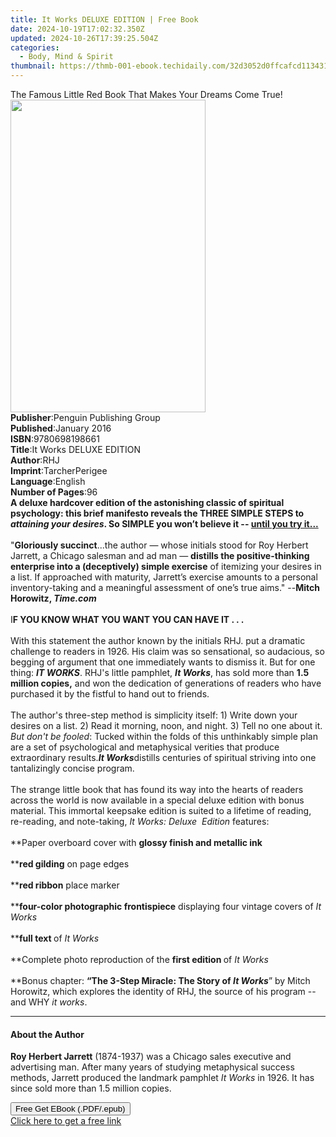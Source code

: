 ```yaml
---
title: It Works DELUXE EDITION | Free Book
date: 2024-10-19T17:02:32.350Z
updated: 2024-10-26T17:39:25.504Z
categories:
  - Body, Mind & Spirit
thumbnail: https://thmb-001-ebook.techidaily.com/32d3052d0ffcafcd113431c00083b57babc3a258d2615ab8b9ab33c857ff0df6.jpg
---
```

<main id="book-container">
  <div class="flex flex-col">
    <div class="book-brief flex-1 py-6 px-4 sm:p-6 md:py-10 md:px-8">
      <!-- brief-->
      <div class="book-brief-main">
        The Famous Little Red Book That Makes Your Dreams Come True!
      </div>
    </div>
    <div
      class="book-meta-info flex-1 grid gap-4 col-start-1 col-end-3 row-start-1 sm:mb-6 sm:grid-cols-4 lg:gap-6 lg:col-start-2 lg:row-end-6 lg:row-span-6 lg:mb-0"
    >
      <div
        class="book-meta-info-left place-content-center mt-4 p-4 text-sm leading-6 col-start-2 col-span-2 dark:text-slate-400"
      >
        <img
          class="w-full h-500 object-cover rounded-lg sm:h-255 sm:col-span-2 lg:col-span-full"
          src="https://img-001-ebook.techidaily.com/f38748b1090aa34a27ff6896d9a4adc9184818c0d044a76ec42d6deb7093c74e.jpg"
          alt=""
          width="312"
          height="500"
        />
      </div>
      <div
        class="book-meta-info-right mt-2 col-start-1 row-start-2 col-span-3 self-center"
      >
        <!-- meta data  -->
        <div class="flex flex-col px-4 md:px-8">
          <div class="flex-1">
            <strong>Publisher</strong>:<span class="px-2"
              >Penguin Publishing Group</span
            >
          </div>
          <div class="flex-1">
            <strong>Published</strong>:<span class="px-2">January 2016</span>
          </div>
          <div class="flex-1">
            <strong>ISBN</strong>:<span class="px-2">9780698198661</span>
          </div>
          <div class="flex-1">
            <strong>Title</strong>:<span class="px-2"
              >It Works DELUXE EDITION</span
            >
          </div>
          <div class="flex-1">
            <strong>Author</strong>:<span class="px-2">RHJ</span>
          </div>
          <div class="flex-1">
            <strong>Imprint</strong>:<span class="px-2">TarcherPerigee</span>
          </div>
          <div class="flex-1">
            <strong>Language</strong>:<span class="px-2">English</span>
          </div>
          <div class="flex-1">
            <strong>Number of Pages</strong>:<span class="px-2">96</span>
          </div>
        </div>
      </div>
    </div>
    <div class="book-description flex-1 py-6 px-4 sm:p-6 md:py-10 md:px-8">
      <div class="book-description-main">
        <div accordion-content="" id="description">
          <b
            >A deluxe hardcover edition of the astonishing classic of spiritual
            psychology: this brief manifesto reveals the THREE SIMPLE STEPS to
            <i>attaining your desires</i>. So SIMPLE you won’t believe it --
            <u>until you try it...</u></b
          ><br /><br />"<b>Gloriously succinct</b>...the author — whose initials
          stood for Roy Herbert Jarrett, a Chicago salesman and ad man —
          <b
            >distills the positive-thinking enterprise into a (deceptively)
            simple exercise</b
          >
          of itemizing your desires in a list. If approached with maturity,
          Jarrett’s exercise amounts to a personal inventory-taking and a
          meaningful assessment of one’s true aims." --<b
            >Mitch Horowitz, <i>Time.com</i></b
          ><br /><br />I<b>F YOU KNOW WHAT YOU WANT YOU CAN HAVE IT . . .</b
          ><br /><br />With this statement the author known by the initials RHJ.
          put a dramatic challenge to readers in 1926. His claim was so
          sensational, so audacious, so begging of argument that one immediately
          wants to dismiss it. But for one thing: <b><i>IT WORKS</i></b
          >. RHJ's little pamphlet, <b><i>It Works</i></b
          >, has sold more than <b>1.5 million copies,</b> and won the
          dedication of generations of readers who have purchased it by the
          fistful to hand out to friends.<br /><br />The author's three-step
          method is simplicity itself: 1) Write down your desires on a list. 2)
          Read it morning, noon, and night. 3) Tell no one about it.
          <i>But don't be fooled</i>: Tucked within the folds of this
          unthinkably simple plan are a set of psychological and metaphysical
          verities that produce extraordinary results.<b><i>It Works</i></b
          >distills centuries of spiritual striving into one tantalizingly
          concise program.<br /><br />The strange little book that has found its
          way into the hearts of readers across the world is now available in a
          special deluxe edition with bonus material. This immortal keepsake
          edition is suited to a lifetime of reading, re-reading, and
          note-taking,
          <i>It Works: Deluxe&nbsp; Edition</i> features:<br /><br />**Paper
          overboard cover with <b>glossy finish and metallic ink </b
          ><br /><br />**<b>red gilding</b> on page edges<br /><br />**<b
            >red ribbon</b
          >
          place marker<br /><br />**<b>four-color photographic frontispiece</b>
          displaying four vintage covers of <i>It Works</i><br /><br />**<b
            >full text </b
          >of <i>It Works</i><br /><br />**Complete photo reproduction of the
          <b>first edition </b>of <i>It Works</i><br /><br />**Bonus chapter:
          <b>“The 3-Step Miracle: The Story of <i>It Works</i></b
          >” by Mitch Horowitz, which explores the identity of RHJ, the source
          of his program -- and WHY <i>it works</i>.
        </div>
        <div class="accordion-fader"></div>
      </div>
    </div>
    <div class="book-excerpts flex-1 py-6 px-4 sm:p-6 md:py-10 md:px-8">
      <!-- excerpts-->
      <div class="book-excerpts-main">
        <hr />
        <h4 class="placeholder placeholder-heading">
          <span>About the Author</span>
        </h4>
        <p>
          <b>Roy Herbert Jarrett</b> (1874-1937) was a Chicago sales executive
          and advertising man. After many years of studying metaphysical success
          methods, Jarrett produced the landmark pamphlet <i>It Works</i> in
          1926. It has since sold more than 1.5 million copies.
        </p>
      </div>
    </div>
    <div
      class="book-about-author flex-1 py-6 px-4 sm:p-6 md:py-10 md:px-8"
    ></div>
    <div class="book-free-get flex-1 py-6 px-4 sm:p-6 md:py-10 md:px-8">
      <button
        id="btn-free-get"
        class="bg-blue-500 hover:bg-blue-700 text-white font-bold py-2 px-4 rounded"
      >
        Free Get EBook (.PDF/.epub)
      </button>
      <div id="countdown-display" class="px-2 text-lg mt-2"></div>
      <a
        id="free-link"
        class="hidden bg-blue-500 hover:bg-blue-700 text-white font-bold py-2 px-4 rounded"
        href="https://www.ebooks.com/en-us/book/2029268/it-works-deluxe-edition/rhj/"
        target="_blank"
        >Click here to get a free link</a
      >
    </div>
    <script>
      let countdownTime = 0;
      let countdownInterval = null;
      document
        .getElementById('btn-free-get')
        .addEventListener('click', startCountdown);
      function startCountdown() {
        countdownTime = new Date().getTime() + 60000 * 3;
        countdownInterval = setInterval(updateCountdown, 1000);
        document.getElementById('btn-free-get').disabled = true;
        document
          .getElementById('btn-free-get')
          .classList.add('bg-gray-500', 'cursor-not-allowed');
      }
      function updateCountdown() {
        let currentTime = new Date().getTime();
        let timeLeft = countdownTime - currentTime;
        let secondsLeft = Math.floor(timeLeft / 1000);
        document.getElementById('countdown-display').innerHTML =
          `Remaining time: ${secondsLeft} seconds.`;
        if (secondsLeft <= 0) {
          clearInterval(countdownInterval);
          document.getElementById('btn-free-get').classList.add('hidden');
          document.getElementById('free-link').classList.remove('hidden');
          document.getElementById('countdown-display').innerHTML = '';
        }
      }
    </script>
  </div>
</main>

<ins class="adsbygoogle"
      style="display:block"
      data-ad-client="ca-pub-7571918770474297"
      data-ad-slot="8358498916"
      data-ad-format="auto"
      data-full-width-responsive="true"></ins>
    